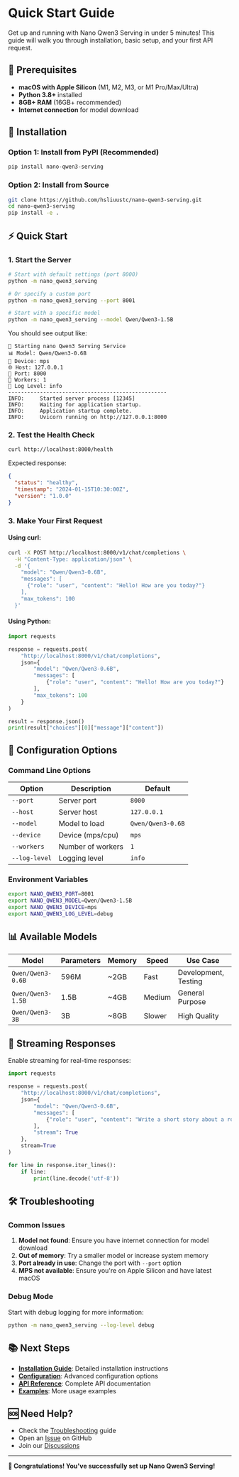 # Quick Start Guide

Get up and running with Nano Qwen3 Serving in under 5 minutes! This guide will walk you through installation, basic setup, and your first API request.

## 🎯 Prerequisites

- **macOS with Apple Silicon** (M1, M2, M3, or M1 Pro/Max/Ultra)
- **Python 3.8+** installed
- **8GB+ RAM** (16GB+ recommended)
- **Internet connection** for model download

## 🚀 Installation

### Option 1: Install from PyPI (Recommended)

```bash
pip install nano-qwen3-serving
```

### Option 2: Install from Source

```bash
git clone https://github.com/hsliuustc/nano-qwen3-serving.git
cd nano-qwen3-serving
pip install -e .
```

## ⚡ Quick Start

### 1. Start the Server

```bash
# Start with default settings (port 8000)
python -m nano_qwen3_serving

# Or specify a custom port
python -m nano_qwen3_serving --port 8001

# Start with a specific model
python -m nano_qwen3_serving --model Qwen/Qwen3-1.5B
```

You should see output like:
```
🚀 Starting nano Qwen3 Serving Service
📊 Model: Qwen/Qwen3-0.6B
🔧 Device: mps
🌐 Host: 127.0.0.1
🔌 Port: 8000
👥 Workers: 1
📝 Log Level: info
--------------------------------------------------
INFO:     Started server process [12345]
INFO:     Waiting for application startup.
INFO:     Application startup complete.
INFO:     Uvicorn running on http://127.0.0.1:8000
```

### 2. Test the Health Check

```bash
curl http://localhost:8000/health
```

Expected response:
```json
{
  "status": "healthy",
  "timestamp": "2024-01-15T10:30:00Z",
  "version": "1.0.0"
}
```

### 3. Make Your First Request

#### Using curl:
```bash
curl -X POST http://localhost:8000/v1/chat/completions \
  -H "Content-Type: application/json" \
  -d '{
    "model": "Qwen/Qwen3-0.6B",
    "messages": [
      {"role": "user", "content": "Hello! How are you today?"}
    ],
    "max_tokens": 100
  }'
```

#### Using Python:
```python
import requests

response = requests.post(
    "http://localhost:8000/v1/chat/completions",
    json={
        "model": "Qwen/Qwen3-0.6B",
        "messages": [
            {"role": "user", "content": "Hello! How are you today?"}
        ],
        "max_tokens": 100
    }
)

result = response.json()
print(result["choices"][0]["message"]["content"])
```

## 🔧 Configuration Options

### Command Line Options

| Option | Description | Default |
|--------|-------------|---------|
| `--port` | Server port | `8000` |
| `--host` | Server host | `127.0.0.1` |
| `--model` | Model to load | `Qwen/Qwen3-0.6B` |
| `--device` | Device (mps/cpu) | `mps` |
| `--workers` | Number of workers | `1` |
| `--log-level` | Logging level | `info` |

### Environment Variables

```bash
export NANO_QWEN3_PORT=8001
export NANO_QWEN3_MODEL=Qwen/Qwen3-1.5B
export NANO_QWEN3_DEVICE=mps
export NANO_QWEN3_LOG_LEVEL=debug
```

## 📊 Available Models

| Model | Parameters | Memory | Speed | Use Case |
|-------|------------|--------|-------|----------|
| `Qwen/Qwen3-0.6B` | 596M | ~2GB | Fast | Development, Testing |
| `Qwen/Qwen3-1.5B` | 1.5B | ~4GB | Medium | General Purpose |
| `Qwen/Qwen3-3B` | 3B | ~8GB | Slower | High Quality |

## 🔄 Streaming Responses

Enable streaming for real-time responses:

```python
import requests

response = requests.post(
    "http://localhost:8000/v1/chat/completions",
    json={
        "model": "Qwen/Qwen3-0.6B",
        "messages": [
            {"role": "user", "content": "Write a short story about a robot."}
        ],
        "stream": True
    },
    stream=True
)

for line in response.iter_lines():
    if line:
        print(line.decode('utf-8'))
```

## 🛠️ Troubleshooting

### Common Issues

1. **Model not found**: Ensure you have internet connection for model download
2. **Out of memory**: Try a smaller model or increase system memory
3. **Port already in use**: Change the port with `--port` option
4. **MPS not available**: Ensure you're on Apple Silicon and have latest macOS

### Debug Mode

Start with debug logging for more information:

```bash
python -m nano_qwen3_serving --log-level debug
```

## 📚 Next Steps

- **[Installation Guide](installation.md)**: Detailed installation instructions
- **[Configuration](configuration.md)**: Advanced configuration options
- **[API Reference](../user-guide/api-reference.md)**: Complete API documentation
- **[Examples](../examples/basic-examples.md)**: More usage examples

## 🆘 Need Help?

- Check the [Troubleshooting](../troubleshooting/common-issues.md) guide
- Open an [Issue](https://github.com/hsliuustc/nano-qwen3-serving/issues) on GitHub
- Join our [Discussions](https://github.com/hsliuustc/nano-qwen3-serving/discussions)

---

**🎉 Congratulations! You've successfully set up Nano Qwen3 Serving!** 
